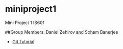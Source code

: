 # miniproject1
Mini Project 1 IS601

##Group Members: Daniel Zehirov and Soham Banerjee

*  [Git Tutorial](/git.md)
